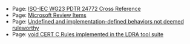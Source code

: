 -   Page:
    [ISO-IEC WG23 PDTR 24772 Cross Reference](/confluence/display/c/ISO-IEC+WG23+PDTR+24772+Cross+Reference)
-   Page:
    [Microsoft Review Items](/confluence/display/c/Microsoft+Review+Items)
-   Page:
    [Undefined and implementation-defined behaviors not deemed ruleworthy](/confluence/display/c/Undefined+and+implementation-defined+behaviors+not+deemed+ruleworthy)
-   Page:
    [void CERT C Rules implemented in the LDRA tool suite](/confluence/display/c/void+CERT+C+Rules+implemented+in+the+LDRA+tool+suite)
